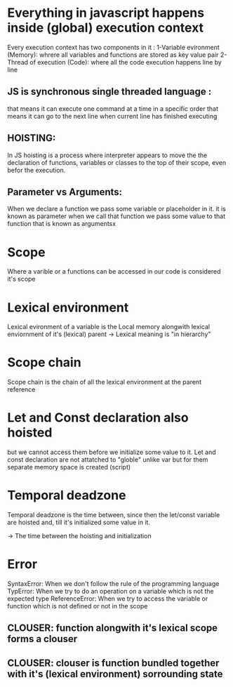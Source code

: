 # Everything in javascript happens inside (global) execution context
Every execution context has two components in it : 
1-Variable evironment (Memory): whrere all variables and functions are stored as key value pair
2-Thread of execution (Code): where all the code execution happens line by line


## JS is synchronous single threaded language : 
that means it can execute one command at a time in a specific order that means it can go to the next line when current line has finished executing

## HOISTING: 
In JS hoisting is a process where interpreter appears to move the the declaration of functions, variables or classes to the top of their scope, even befor the execution.

## Parameter vs Arguments:
When we declare a function we pass some variable or placeholder in it. it is known as parameter
when we call that function we pass some value to that function that is known as argumentsx  

# Scope
Where a varible or a functions can be accessed in our code is considered it's scope

# Lexical environment
Lexical evironment of a variable is the Local memory alongwith lexical enviornment of it's (lexical) parent
-> Lexical meaning is "in hierarchy"

# Scope chain 
Scope chain is the chain of all the lexical environment at the parent reference

# Let and Const declaration also hoisted
but we cannot access them before we initialize some value to it. Let and const declaration are not attatched to "globle" unlike var but for them 
separate memory space is created (script)
 
 # Temporal deadzone
 Temporal deadzone is the time between, since then the let/const variable are hoisted and,  till it's initialized some value in it.

 -> The time between the hoisting and initialization


 # Error
 SyntaxError: When we don't follow the rule of the programming language
 TypError: When we try to do an operation on a variable which is not the expected type
 ReferenceError: When we try to access the variable or function which is not defined or not in the scope

 ## CLOUSER: function alongwith it's lexical scope forms a clouser
 ## CLOUSER: clouser is function bundled together with it's (lexical environment) sorrounding state
